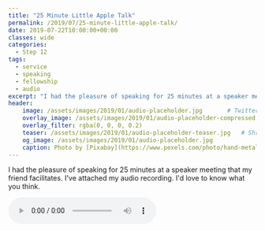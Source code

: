 ```yaml
---
title: "25 Minute Little Apple Talk"
permalink: /2019/07/25-minute-little-apple-talk/
date: 2019-07-22T10:00:00+00:00
classes: wide
categories:
  - Step 12
tags:
  - service
  - speaking
  - fellowship
  - audio
excerpt: "I had the pleasure of speaking for 25 minutes at a speaker meeting that my friend facilitates. I've attached my audio recording. I'd love to know what you think."
header:
    image: /assets/images/2019/01/audio-placeholder.jpg       # Twitter (use 'overlay_image')
    overlay_image: /assets/images/2019/01/audio-placeholder-compressed.jpg  # Article header at 2048x768
    overlay_filter: rgba(0, 0, 0, 0.2)
    teaser: /assets/images/2019/01/audio-placeholder-teaser.jpg   # Shrink image to 575x216
    og_image: /assets/images/2019/01/audio-placeholder.jpg
    caption: Photo by [Pixabay](https://www.pexels.com/photo/hand-metal-music-musician-33779/) from Pexels
---
```


I had the pleasure of speaking for 25 minutes at a speaker meeting that my friend facilitates. I've attached my audio recording. I'd love to know what you think.

<audio controls>
  <source src="/assets/audio/2019-07-22 Little Apple 25 Min_mixdown.mp3" type="audio/mp3">
</audio>